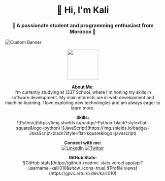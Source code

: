 
<h1 align="center">👋 Hi, I'm Kali</h1>
<h3 align="center">🌟 A passionate student and programming enthusiast from Morocco 🌟</h3>

![Custom Banner](https://github.com/kalli010/my_old_ubuntu/blob/main/DALL%C2%B7E%202023-12-08%2017.10.36%20-%20A%20professional%20and%20stylish%20banner%20for%20a%20GitHub%20profile%2C%20tailored%20for%20a%20frontend%20developer%20named%20Kali%20from%20Morocco.%20The%20design%20should%20be%20tech-oriented%2C.png)

<p align="center">
  <!-- Here can add a professional photo of yourself -->
  <img src="your_photo_url" width="100" height="100">
</p>

<p align="center">
  <b>About Me:</b><br>
  I'm currently studying at 1337 School, where I'm honing my skills in software development. My main interests are in web development and machine learning. I love exploring new technologies and am always eager to learn more.
</p>

<p align="center">
  <b>Skills:</b><br>
  ![Python](https://img.shields.io/badge/-Python-black?style=flat-square&logo=python)
  ![JavaScript](https://img.shields.io/badge/-JavaScript-black?style=flat-square&logo=javascript)
  <!-- Add more badges for your skills -->
</p>

<p align="center">
  <b>Connect with me:</b><br>
  <a href="https://www.linkedin.com/in/zakariae-elkalai-010793289/"><img alt="LinkedIn" src="https://img.shields.io/badge/LinkedIn-0077B5?style=for-the-badge&logo=linkedin&logoColor=white"/></a>
  <a href="https://twitter.com/ElkalaiZakariae"><img alt="Twitter" src="https://img.shields.io/badge/Twitter-1DA1F2?style=for-the-badge&logo=twitter&logoColor=white"/></a>
</p>

<p align="center">
  <b>GitHub Stats:</b><br>
  ![GitHub stats](https://github-readme-stats.vercel.app/api?username=kalli010&show_icons=true)
  ![Profile views](https://gpvc.arturio.dev/kalli010)
</p>

<p align="center">
  <!-- Other sections like Projects, Education, Contact Me, Blog Posts, Personal Interests can remain as previously provided -->
</p>

